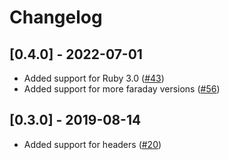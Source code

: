 # Changelog

## [0.4.0] - 2022-07-01

- Added support for Ruby 3.0 ([#43](https://github.com/notonthehighstreet/svelte/pull/43))
- Added support for more faraday versions ([#56](https://github.com/notonthehighstreet/svelte/pull/56))

## [0.3.0] - 2019-08-14

- Added support for headers ([#20](https://github.com/notonthehighstreet/svelte/pull/20))

